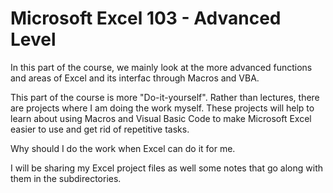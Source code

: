# Microsoft Excel 103 - Advanced Level

In this part of the course, we mainly look at the more advanced functions and areas of Excel and its interfac through Macros and VBA.

This part of the course is more "Do-it-yourself". Rather than lectures, there are projects where I am doing the work myself. These projects will help to learn about using Macros and Visual Basic Code to make Microsoft Excel easier to use and get rid of repetitive tasks. 

Why should I do the work when Excel can do it for me.

I will be sharing my Excel project files as well some notes that go along with them in the subdirectories.

